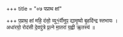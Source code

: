 +++
title = "०७ पप्राथ क्षां"

+++
प॒प्राथ॒ क्षां महि॒ दंसो॒ व्यु१॒॑र्वीमुप॒ द्यामृ॒ष्वो बृ॒हदि॑न्द्र स्तभायः ।  
अधा॑रयो॒ रोद॑सी दे॒वपु॑त्रे प्र॒त्ने मा॒तरा॑ य॒ह्वी ऋ॒तस्य॑ ॥